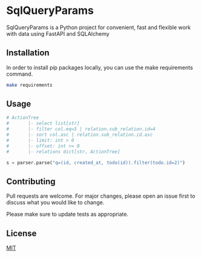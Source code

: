 # SqlQueryParams

SqlQueryParams is a Python project for convenient, fast and flexible work with data using FastAPI and SQLAlchemy

## Installation

In order to install pip packages locally, you can use the make requirements command.

```bash
make requirements
```

## Usage

```python
# ActionTree
#       |- select list[str]
#       |- filter col.eq=5 | relation.sub_relation.id=4
#       |- sort col.asc | relation.sub_relation.id.asc
#       |- limit: int > 0
#       |- offset: int >= 0
#       |- relations dict[str, ActionTree]

s = parser.parse("q=(id, created_at, todo(id)).filter(todo.id=2)")
```

## Contributing

Pull requests are welcome. For major changes, please open an issue first
to discuss what you would like to change.

Please make sure to update tests as appropriate.

## License

[MIT](https://choosealicense.com/licenses/mit/)
